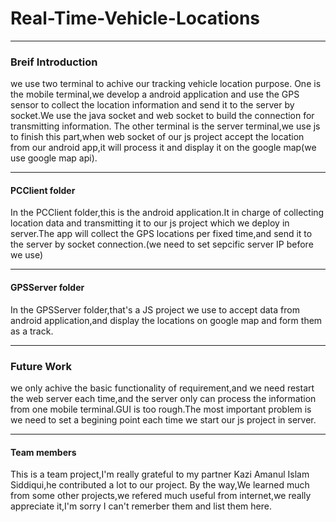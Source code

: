 # Real-Time-Vehicle-Locations

---

### Breif Introduction
we use two terminal to achive our tracking vehicle location purpose.
One is the mobile terminal,we develop a android application and use the GPS sensor to collect the
location information and send it to the server by socket.We use the java socket and web socket to build
the connection for transmitting information.
The other terminal is the server terminal,we use js to finish this part,when web socket of our js project
accept the location from our android app,it will process it and display it on the google map(we use google map api).

---
#### PCClient folder
In the PCClient folder,this is the android application.It in charge of collecting location data and transmitting it 
to our js project which we deploy in server.The app will collect the GPS locations per fixed time,and send it to the server
by socket connection.(we need to set sepcific server IP before we use)

---
#### GPSServer folder
In the GPSServer folder,that's a JS project we use to accept data from android application,and display the locations on
google map and form them as a track.

----
### Future Work
we only achive the basic functionality of requirement,and we need restart the web server each time,and the server only can
process the information from one mobile terminal.GUI is too rough.The most important problem is we need to set a begining
point each time we start our js project in server.

---
#### Team members
This is a team project,I'm really grateful to my partner Kazi Amanul Islam Siddiqui,he contributed a lot to our project.
By the way,We learned much from some other projects,we refered much useful from internet,we really appreciate it,I'm sorry I
can't remerber them and list them here.

